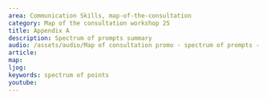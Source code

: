 ```yaml
---
area: Communication Skills, map-of-the-consultation
category: Map of the consultation workshop 25
title: Appendix A
description: Spectrum of prompts summary
audio: /assets/audio/Map of consultation promo - spectrum of prompts - MQ.mp3
article: 
map:
ljog:  
keywords: spectrum of points
youtube: 
--- 
```

